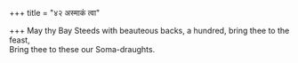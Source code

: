+++
title = "४२ अस्माकं त्वा"

+++
May thy Bay Steeds with beauteous backs, a hundred, bring thee to the feast,  
     Bring thee to these our Soma-draughts.